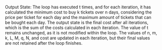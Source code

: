 Output State: The loop has executed t times, and for each iteration, it has calculated the minimum cost to buy k tickets over n days, considering the price per ticket for each day and the maximum amount of tickets that can be bought each day. The output state is the final cost after all iterations, which is the sum of the costs calculated in each iteration. The value of t remains unchanged, as it is not modified within the loop. The values of n, m, k, L, M, q, N, and cost are updated in each iteration, but their final values are not retained after the loop finishes.